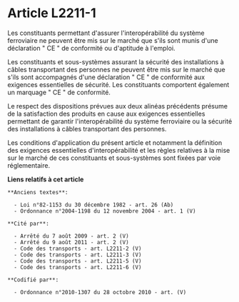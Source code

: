 # Article L2211-1

Les constituants permettant d'assurer l'interopérabilité du système ferroviaire ne peuvent être mis sur le marché que s'ils
sont munis d'une déclaration " CE " de conformité ou d'aptitude à l'emploi. 

Les constituants et sous-systèmes assurant la sécurité des installations à câbles transportant des personnes ne peuvent être
mis sur le marché que s'ils sont accompagnés d'une déclaration " CE " de conformité aux exigences essentielles de sécurité.
Les constituants comportent également un marquage " CE " de conformité. 

Le respect des dispositions prévues aux deux alinéas précédents présume de la satisfaction des produits en cause aux
exigences essentielles permettant de garantir l'interopérabilité du système ferroviaire ou la sécurité des installations à
câbles transportant des personnes. 

Les conditions d'application du présent article et notamment la définition des exigences essentielles d'interopérabilité et
les règles relatives à la mise sur le marché de ces constituants et sous-systèmes sont fixées par voie réglementaire.

**Liens relatifs à cet article**

	**Anciens textes**:

	  - Loi n°82-1153 du 30 décembre 1982 - art. 26 (Ab)
	  - Ordonnance n°2004-1198 du 12 novembre 2004 - art. 1 (V)

	**Cité par**:

	  - Arrêté du 7 août 2009 - art. 2 (V)
	  - Arrêté du 9 août 2011 - art. 2 (V)
	  - Code des transports - art. L2211-2 (V)
	  - Code des transports - art. L2211-3 (V)
	  - Code des transports - art. L2211-5 (V)
	  - Code des transports - art. L2211-6 (V)

	**Codifié par**:

	  - Ordonnance n°2010-1307 du 28 octobre 2010 - art. (V)
